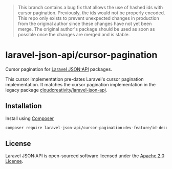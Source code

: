 > This branch contains a bug fix that allows the use of hashed ids with cursor pagination. Previously, the ids would not be properly encoded. This repo only exists to prevent unexpected changes in production from the original author since these changes have not yet been merge. The original author's package should be used as soon as possible once the changes are merged and is stable.


# laravel-json-api/cursor-pagination

Cursor pagination for [Laravel JSON:API](https://laraveljsonapi.io) packages.

This cursor implementation pre-dates Laravel's cursor pagination implementation. It matches the cursor pagination implementation
in the legacy package [cloudcreativity/laravel-json-api](https://github.com/cloudcreativity/laravel-json-api).

## Installation

Install using [Composer](https://getcomposer.org)

```bash
composer require laravel-json-api/cursor-pagination:dev-feature/id-decoding
```

## License

Laravel JSON:API is open-sourced software licensed under the [Apache 2.0 License](./LICENSE).
